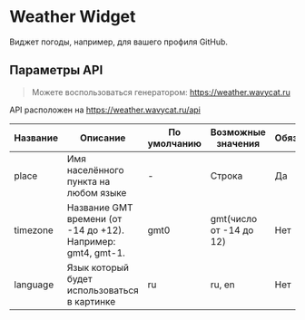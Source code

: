 # Weather Widget
Виджет погоды, например, для вашего профиля GitHub.

## Параметры API
> Можете воспользоваться генератором: https://weather.wavycat.ru

API расположен на https://weather.wavycat.ru/api

| Название | Описание                                                     | По умолчанию | Возможные значения      | Обязательный |
|----------|--------------------------------------------------------------|--------------|-------------------------|--------------|
| place    | Имя населённого пункта на любом языке                        | -            | Строка                  | Да           |
| timezone | Название GMT времени (от -14 до +12). Например: gmt4, gmt-1. | gmt0         | gmt(число от -14 до 12) | Нет          |
| language | Язык который будет использоваться в картинке                 | ru           | ru, en                  | Нет          |
